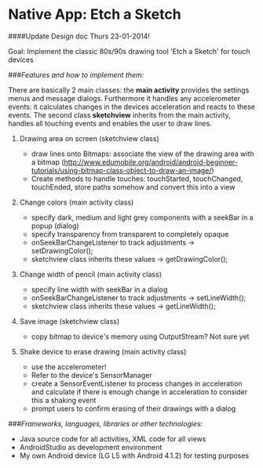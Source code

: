 # Native App: Etch a Sketch

####Update Design doc Thurs 23-01-2014!

Goal: Implement the classic 80s/90s drawing tool 'Etch a Sketch' for touch devices

###*Features and how to implement them:*

There are basically 2 main classes: the <b>main activity</b> provides the settings menus and message dialogs. Furthermore it handles any accelerometer events: it
calculates changes in the devices acceleration and reacts to these events. 
The second class <b>sketchview</b> inherits from the main activity, handles all touching events and enables the user to draw lines.

1. Drawing area on screen (sketchview class)
	* draw lines onto Bitmaps: associate the view of the drawing area with a bitmap
	(http://www.edumobile.org/android/android-beginner-tutorials/using-bitmap-class-object-to-draw-an-image/)
	* Create methods to handle touches: touchStarted, touchChanged, touchEnded, store paths somehow and convert this into a view

2. Change colors (main activity class)
	* specify dark, medium and light grey components with a seekBar in a popup (dialog)
	* specify transparency from transparent to completely opaque
	* onSeekBarChangeListener to track adjustments -> setDrawingColor();
	* sketchview class inherits these values -> getDrawingColor();
	
3.	Change width of pencil (main activity class)
	* specify line width with seekBar in a dialog
	* onSeekBarChangeListener to track adjustments -> setLineWidth();
	* sketchview class inherits these values -> getLineWidth();
	   
3. Save image (sketchview class)
	* copy bitmap to device's memory using OutputStream? Not sure yet
		
4. Shake device to erase drawing (main activity class)
	* use the accelerometer!
	* Refer to the device's SensorManager
	* create a SensorEventListener to process changes in acceleration and calculate if there is enough change in acceleration to consider this a shaking event
	* prompt users to confirm erasing of their drawings with a dialog
	
###*Frameworks, languages, libraries or other technologies:*
* Java source code for all activities, XML code for all views
* AndroidStudio as development environment
* My own Android device (LG L5 with Android 4.1.2) for testing purposes